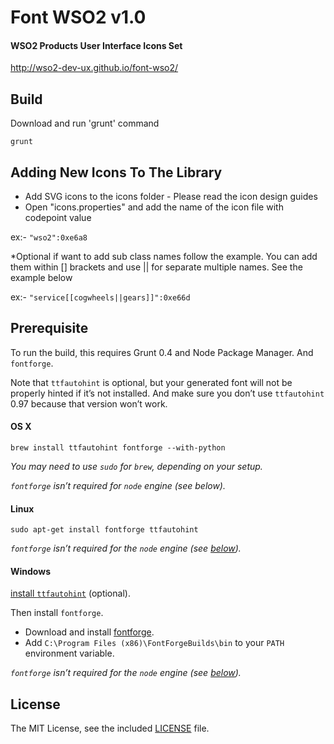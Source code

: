 # Font WSO2 v1.0

#### WSO2 Products User Interface Icons Set
http://wso2-dev-ux.github.io/font-wso2/

## Build

Download and run 'grunt' command
```
grunt
```
## Adding New Icons To The Library

* Add SVG icons to the icons folder - Please read the icon design guides
* Open "icons.properties" and add the name of the icon file with codepoint value

ex:- `"wso2":0xe6a8`

*Optional if want to add sub class names follow the example. You can add them within [] brackets and use || for separate multiple names. See the example below

ex:- `"service[[cogwheels||gears]]":0xe66d`

## Prerequisite

To run the build, this requires Grunt 0.4 and Node Package Manager. And `fontforge`.

Note that `ttfautohint` is optional, 
but your generated font will not be properly hinted if it’s not installed. And make sure you don’t use `ttfautohint` 0.97 because that version won’t work.

#### OS X

```
brew install ttfautohint fontforge --with-python
```

*You may need to use `sudo` for `brew`, depending on your setup.*

*`fontforge` isn’t required for `node` engine (see below).*

#### Linux

```
sudo apt-get install fontforge ttfautohint
```

*`fontforge` isn’t required for the `node` engine (see [below](#available-engines)).*

#### Windows

[install `ttfautohint`](http://www.freetype.org/ttfautohint/#download) (optional).

Then install `fontforge`.
* Download and install [fontforge](http://fontforge.github.io/en-US/downloads/windows/).
* Add `C:\Program Files (x86)\FontForgeBuilds\bin` to your `PATH` environment variable.

*`fontforge` isn’t required for the `node` engine (see [below](#available-engines)).*

## License

The MIT License, see the included [LICENSE](LICENSE) file.
